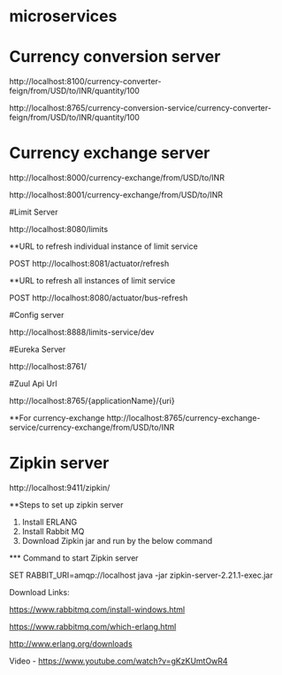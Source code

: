 # microservices

# Currency conversion server

http://localhost:8100/currency-converter-feign/from/USD/to/INR/quantity/100

http://localhost:8765/currency-conversion-service/currency-converter-feign/from/USD/to/INR/quantity/100

# Currency exchange server

http://localhost:8000/currency-exchange/from/USD/to/INR

http://localhost:8001/currency-exchange/from/USD/to/INR

#Limit Server

http://localhost:8080/limits

**URL to refresh individual instance of limit service

POST http://localhost:8081/actuator/refresh

**URL to refresh all instances of limit service

POST http://localhost:8080/actuator/bus-refresh


#Config server

http://localhost:8888/limits-service/dev

#Eureka Server

http://localhost:8761/

#Zuul Api Url

http://localhost:8765/{applicationName}/{uri}

**For currency-exchange
http://localhost:8765/currency-exchange-service/currency-exchange/from/USD/to/INR


# Zipkin server

http://localhost:9411/zipkin/

**Steps to set up zipkin server

1) Install ERLANG
2) Install Rabbit MQ
3) Download Zipkin jar and run by the below command

*** Command to start Zipkin server

SET RABBIT_URI=amqp://localhost
java -jar zipkin-server-2.21.1-exec.jar

Download Links:

https://www.rabbitmq.com/install-windows.html

https://www.rabbitmq.com/which-erlang.html

http://www.erlang.org/downloads

Video - https://www.youtube.com/watch?v=gKzKUmtOwR4

